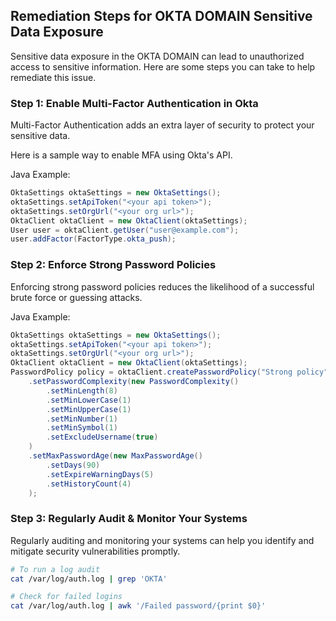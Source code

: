 

## Remediation Steps for OKTA DOMAIN Sensitive Data Exposure

Sensitive data exposure in the OKTA DOMAIN can lead to unauthorized access to sensitive information. Here are some steps you can take to help remediate this issue.

### Step 1: Enable Multi-Factor Authentication in Okta

Multi-Factor Authentication adds an extra layer of security to protect your sensitive data.

Here is a sample way to enable MFA using Okta's API.

Java Example:

```java
OktaSettings oktaSettings = new OktaSettings();
oktaSettings.setApiToken("<your api token>");
oktaSettings.setOrgUrl("<your org url>");
OktaClient oktaClient = new OktaClient(oktaSettings);
User user = oktaClient.getUser("user@example.com");
user.addFactor(FactorType.okta_push);
```

### Step 2: Enforce Strong Password Policies

Enforcing strong password policies reduces the likelihood of a successful brute force or guessing attacks.

Java Example:

```java
OktaSettings oktaSettings = new OktaSettings();
oktaSettings.setApiToken("<your api token>");
oktaSettings.setOrgUrl("<your org url>");
OktaClient oktaClient = new OktaClient(oktaSettings);
PasswordPolicy policy = oktaClient.createPasswordPolicy("Strong policy")
    .setPasswordComplexity(new PasswordComplexity()
        .setMinLength(8)
        .setMinLowerCase(1)
        .setMinUpperCase(1)
        .setMinNumber(1)
        .setMinSymbol(1)
        .setExcludeUsername(true)
    )
    .setMaxPasswordAge(new MaxPasswordAge()
        .setDays(90)
        .setExpireWarningDays(5)
        .setHistoryCount(4)
    );
```

### Step 3: Regularly Audit & Monitor Your Systems
Regularly auditing and monitoring your systems can help you identify and mitigate security vulnerabilities promptly.

```bash
# To run a log audit
cat /var/log/auth.log | grep 'OKTA'

# Check for failed logins
cat /var/log/auth.log | awk '/Failed password/{print $0}'
```